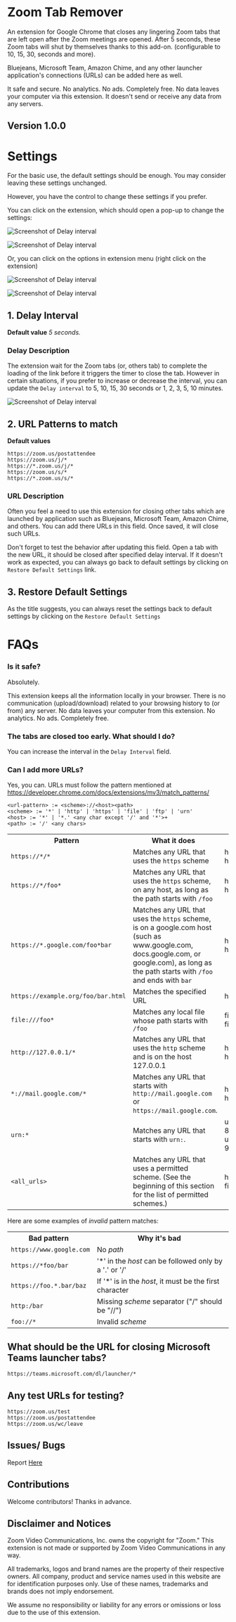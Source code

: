 # Zoom Tab Remover

An extension for Google Chrome that closes any lingering Zoom tabs that are left open after the Zoom meetings are opened. After 5 seconds, these Zoom tabs will shut by themselves thanks to this add-on. (configurable to 10, 15, 30,  seconds and more).

Bluejeans, Microsoft Team, Amazon Chime, and any other launcher application's connections (URLs) can be added here as well.

It safe and secure. No analytics. No ads. Completely free. No data leaves your computer via this extension. It doesn't send or receive any data from any servers.

## Version 1.0.0

# Settings

For the basic use, the default settings should be enough. You may consider leaving these settings unchanged.

However, you have the control to change these settings if you prefer. 

You can click on the extension, which should open a pop-up to change the settings:

![Screenshot of Delay interval](assets/screenshot_1.png)

![Screenshot of Delay interval](assets/screenshot_2.png)

Or, you can click on the options in extension menu (right click on the extension)

![Screenshot of Delay interval](assets/screenshot_3.png)

![Screenshot of Delay interval](assets/screenshot_4.png)


## 1. Delay Interval

**Default value** *5 seconds.*

### Delay Description

The extension wait for the Zoom tabs (or, others tab) to complete the loading of the link before it triggers the timer to close the tab. However in certain situations, if you prefer to increase or decrease the interval, you can update the `Delay interval` to 5, 10, 15, 30 seconds or 1, 2, 3, 5, 10 minutes.

![Screenshot of Delay interval](assets/screenshot_5.png)

## 2. URL Patterns to match

**Default values**

```
https://zoom.us/postattendee
https://zoom.us/j/*
https://*.zoom.us/j/*
https://zoom.us/s/*
https://*.zoom.us/s/*
```

### URL Description

Often you feel a need to use this extension for closing other tabs which are launched by application such as Bluejeans, Microsoft Team, Amazon Chime, and others. You can add there URLs in this field. Once saved, it will close such URLs.

Don't forget to test the behavior after updating this field. Open a tab with the new URL, it should be closed after specified delay interval. If it doesn't work as expected, you can always go back to default settings by clicking on `Restore Default Settings` link.

## 3. Restore Default Settings

As the title suggests, you can always reset the settings back to default settings by clicking on the `Restore Default Settings`

# FAQs

### Is it safe?

Absolutely.

This extension keeps all the information locally in your browser. There is no communication (upload/download) related to your browsing history to (or from) any server. No data leaves your computer from this extension. No analytics. No ads. Completely free.

### The tabs are closed too early. What should I do?

You can increase the interval in the `Delay Interval` field.

### Can I add more URLs?

Yes, you can. URLs must follow the pattern mentioned at https://developer.chrome.com/docs/extensions/mv3/match_patterns/

```
<url-pattern> := <scheme>://<host><path>
<scheme> := '*' | 'http' | 'https' | 'file' | 'ftp' | 'urn'
<host> := '*' | '*.' <any char except '/' and '*'>+
<path> := '/' <any chars>
```

<table class="fixed-table width-full"><tbody><tr><th style="margin-left:0; padding-left:0">Pattern</th><th style="margin-left:0; padding-left:0">What it does</th><th style="margin-left:0; padding-left:0">Examples of matching URLs</th></tr><tr><td><code>https://*/*</code></td><td>Matches any URL that uses the <code>https</code> scheme</td><td>https://www.google.com/<br>https://example.org/foo/bar.html</td></tr><tr><td><code>https://*/foo*</code></td><td>Matches any URL that uses the <code>https</code> scheme, on any host, as long as the path starts with <code>/foo</code></td><td>https://example.com/foo/bar.html<br>https://www.google.com/foo<b></b></td></tr><tr><td><code>https://*.google.com/foo*bar</code></td><td>Matches any URL that uses the <code>https</code> scheme, is on a google.com host (such as www.google.com, docs.google.com, or google.com), as long as the path starts with <code>/foo</code> and ends with <code>bar</code></td><td>https://www.google.com/foo/baz/bar<br>https://docs.google.com/foobar</td></tr><tr><td><code>https://example.org/foo/bar.html</code></td><td>Matches the specified URL</td><td>https://example.org/foo/bar.html</td></tr><tr><td><code>file:///foo*</code></td><td>Matches any local file whose path starts with <code>/foo</code></td><td>file:///foo/bar.html<br>file:///foo</td></tr><tr><td><code>http://127.0.0.1/*</code></td><td>Matches any URL that uses the <code>http</code> scheme and is on the host 127.0.0.1</td><td>http://127.0.0.1/<br>http://127.0.0.1/foo/bar.html</td></tr><tr><td><code>*://mail.google.com/*</code></td><td>Matches any URL that starts with <code>http://mail.google.com</code> or <code>https://mail.google.com</code>.</td><td>http://mail.google.com/foo/baz/bar<br>https://mail.google.com/foobar</td></tr><tr><td><code>urn:*</code></td><td>Matches any URL that starts with <code>urn:</code>.</td><td>urn:uuid:54723bea-c94e-480e-80c8-a69846c3f582<br>urn:uuid:cfa40aff-07df-45b2-9f95-e023bcf4a6da</td></tr><tr><td><code>&lt;all_urls&gt;</code></td><td>Matches any URL that uses a permitted scheme. (See the beginning of this section for the list of permitted schemes.)</td><td>http://example.org/foo/bar.html<br>file:///bar/baz.html</td></tr></tbody></table>

Here are some examples of *invalid* pattern matches:

<table class="fixed-table width-full"><tbody><tr><th style="margin-left:0; padding-left:0">Bad pattern</th><th style="margin-left:0; padding-left:0">Why it's bad</th></tr><tr><td><code>https://www.google.com</code></td><td>No <em>path</em></td></tr><tr><td><code>https://*foo/bar</code></td><td>'*' in the <em>host</em> can be followed only by a '.' or '/'</td></tr><tr><td><code>https://foo.*.bar/baz&nbsp;</code></td><td>If '*' is in the <em>host</em>, it must be the first character</td></tr><tr><td><code>http:/bar</code></td><td>Missing <em>scheme</em> separator ("/" should be "//")</td></tr><tr><td><code>foo://*</code></td><td>Invalid <em>scheme</em></td></tr></tbody></table>


## What should be the URL for closing Microsoft Teams launcher tabs?

``` 
https://teams.microsoft.com/dl/launcher/*
```

## Any test URLs for testing?

```
https://zoom.us/test
https://zoom.us/postattendee
https://zoom.us/wc/leave
```

## Issues/ Bugs

Report [Here](https://github.com/chandan-singh/zoom-tab-remover/issues)

## Contributions

Welcome contributors! Thanks in advance.

## Disclaimer and Notices

Zoom Video Communications, Inc. owns the copyright for "Zoom." This extension is not made or supported by Zoom Video Communications in any way.

All trademarks, logos and brand names are the property of their respective owners. All company, product and service names used in this website are for identification purposes only. Use of these names, trademarks and brands does not imply endorsement.

We assume no responsibility or liability for any errors or omissions or loss due to the use of this extension.
